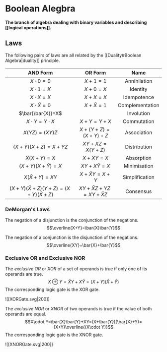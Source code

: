 # Boolean Alegbra
**The branch of algebra dealing with binary variables and describing [[logical operations]].**

## Laws
The following pairs of laws are all related by the [[Duality#Boolean Algebra|duality]] principle.

|                 AND Form                 |           OR Form            |      Name       |
|:----------------------------------------:|:----------------------------:|:---------------:|
|               $X\cdot 0=0$               |           $X+1=1$            |  Annihilation   |
|               $X\cdot 1=X$               |           $X+0=X$            |    Identity     |
|               $X\cdot X=X$               |           $X+ X=X$           |   Idempotence   |
|            $X\cdot \bar{X}=0$            |        $X+\bar{X}=1$         | Complementation |
|            $\bar{\bar{X}}=X$             |                              |   Involution    |
|           $X\cdot Y=Y\cdot X$            |          $X+Y=Y+X$           |   Commutation   |
|              $X(YZ)=(XY)Z$               |      $X+(Y+Z)=(X+Y)+Z$       |   Association   |
|            $(X+Y)(X+Z)=X+YZ$             |        $XY+XZ=X(Y+Z)$        |  Distribution   |
|                $X(X+Y)=X$                |           $X+XY=X$           |   Absorption    |
|           $(X+Y)(X+\bar{Y})=X$           |       $XY+X\bar{Y}=X$        |  Minimisation   |
|            $X(\bar{X}+Y)=XY$             |       $X+\bar{X}Y=X+Y$       | Simplification  |
| $(X+Y)(\bar{X}+Z)(Y+Z)=(X+Y)(\bar{X}+Z)$ | $XY+\bar{X}Z+YZ=XY+\bar{X}Z$ | Consensus                |

### DeMorgan's Laws
The negation of a disjunction is the conjunction of the negations.
$$\overline{X+Y}=\bar{X}\bar{Y}$$

The negation of a conjunction is the disjunction of the negations.
$$\overline{XY}=\bar{X}+\bar{Y}$$
### Exclusive OR and Exclusive NOR
The *exclusive OR* or *XOR* of a set of operands is true if only one of its operands are true.
$$X\oplus Y=\bar{X}Y+X\bar{Y}=(X+Y)(\bar{X}+\bar{Y})$$
The corresponding logic gate is the XOR gate.

![[XORGate.svg|200]]

The *exclusive NOR* or *XNOR* of two operands is true if the value of both operands are equal.
$$X\odot Y=\bar{X}\bar{Y}+XY=(X+\bar{Y})(\bar{X}+Y)=(X+Y)\overline{(X\cdot Y)}$$
The corresponding logic gate is the XNOR gate.

![[XNORGate.svg|200]]

